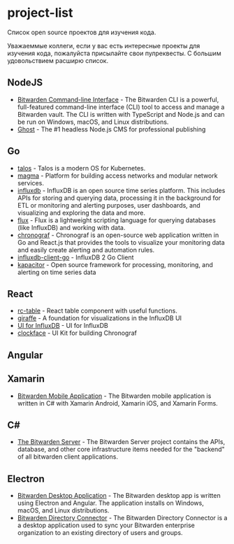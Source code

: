 # project-list

Список open source проектов для изучения кода.

Уважаеммые коллеги, если у вас есть интересные проекты для изучения кода, пожалуйста присылайте свои пулреквесты. С большим удовольствием расширю список.

## NodeJS
* [Bitwarden Command-line Interface](https://github.com/bitwarden/cli) - The Bitwarden CLI is a powerful, full-featured command-line interface (CLI) tool to access and manage a Bitwarden vault. The CLI is written with TypeScript and Node.js and can be run on Windows, macOS, and Linux distributions.
* [Ghost](https://github.com/TryGhost/Ghost) - The #1 headless Node.js CMS for professional publishing
## Go
* [talos](https://github.com/talos-systems/talos) - Talos is a modern OS for Kubernetes.
* [magma](https://github.com/magma/magma) - Platform for building access networks and modular network services.
* [influxdb](https://github.com/influxdata/influxdb) - InfluxDB is an open source time series platform. This includes APIs for storing and querying data, processing it in the background for ETL or monitoring and alerting purposes, user dashboards, and visualizing and exploring the data and more.
* [flux](https://github.com/influxdata/flux) - Flux is a lightweight scripting language for querying databases (like InfluxDB) and working with data.
* [chronograf](https://github.com/influxdata/chronograf) - Chronograf is an open-source web application written in Go and React.js that provides the tools to visualize your monitoring data and easily create alerting and automation rules.
* [influxdb-client-go](https://github.com/influxdata/influxdb-client-go) - InfluxDB 2 Go Client
* [kapacitor](https://github.com/influxdata/kapacitor) - Open source framework for processing, monitoring, and alerting on time series data
## React
* [rc-table](https://github.com/react-component/table) - React table component with useful functions.
* [giraffe](https://github.com/influxdata/giraffe) - A foundation for visualizations in the InfluxDB UI
* [UI for InfluxDB](https://github.com/influxdata/ui) - UI for InfluxDB
* [clockface](https://github.com/influxdata/clockface) - UI Kit for building Chronograf
## Angular
## Xamarin
* [Bitwarden Mobile Application](https://github.com/bitwarden/mobile) - The Bitwarden mobile application is written in C# with Xamarin Android, Xamarin iOS, and Xamarin Forms.
## C#
* [The Bitwarden Server](https://github.com/bitwarden/server) - The Bitwarden Server project contains the APIs, database, and other core infrastructure items needed for the "backend" of all bitwarden client applications.
## Electron
* [Bitwarden Desktop Application](https://github.com/bitwarden/desktop) - The Bitwarden desktop app is written using Electron and Angular. The application installs on Windows, macOS, and Linux distributions.
* [Bitwarden Directory Connector](https://github.com/bitwarden/directory-connector) - The Bitwarden Directory Connector is a a desktop application used to sync your Bitwarden enterprise organization to an existing directory of users and groups. 